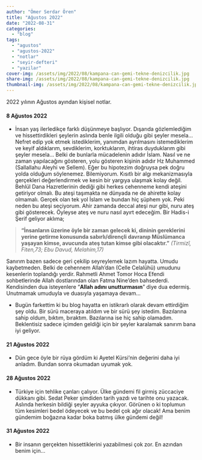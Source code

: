 ```yaml
---
author: "Ömer Serdar Ören"
title: "Ağustos 2022"
date: "2022-08-31"
categories: 
  - "blog"
tags: 
  - "agustos"
  - "agustos-2022"
  - "notlar"
  - "seyir-defteri"
  - "yazilar"
cover-img: /assets/img/2022/08/kampana-can-gemi-tekne-denizcilik.jpg
share-img: /assets/img/2022/08/kampana-can-gemi-tekne-denizcilik.jpg
thumbnail-img: /assets/img/2022/08/kampana-can-gemi-tekne-denizcilik.jpg
---
```


2022 yılının Ağustos ayından kişisel notlar.

#### 8 Ağustos 2022

- İnsan yaş ilerledikçe farklı düşünmeye başlıyor. Dışarıda gözlemlediğim ve hissettirdikleri şeylerin aslında benle ilgili olduğu gibi şeyler mesela… Nefret edip yok etmek istediklerim, yanımdan ayrılmasını istemediklerim ve keyif aldıklarım, sevdiklerim, korktuklarım, ihtiras duyduklarım gibi şeyler mesela… Belki de bunlarla mücadelenin adıdır İslam. Nasıl ve ne zaman yapılacağını gösteren, yolu gösteren kişinin adıdır Hz Muhammed (Sallallahu Aleyhi ve Sellem). Eğer bu hipotezim doğruysa pek doğru yolda olduğum söylenemez. Bilemiyorum. Kısıtlı bir algı mekanizmasıyla gerçekleri değerlendirmek ve kesin bir yargıya ulaşmak kolay değil. Behlül Dana Hazretlerinin dediği gibi herkes cehenneme kendi ateşini getiriyor olmalı. Bu ateşi taşımakta ne dünyada ne de ahirette kolay olmamalı. Gerçek olan tek yol İslam ve bundan hiç şüphem yok. Peki neden bu ateşi seçiyorum. Ahir zamanda deccal ateşi nur gibi, nuru ateş gibi gösterecek. Öyleyse ateş ve nuru nasıl ayırt edeceğim. Bir Hadis-i Şerif geliyor aklıma;

> **“İnsanların üzerine öyle bir zaman gelecek ki, dininin gereklerini yerine getirme konusunda sabırlı/dirençli davranıp Müslümanca yaşayan kimse, avucunda ateş tutan kimse gibi olacaktır.”** _(Tirmizî, Fiten,73; Ebu Davud, Melahim,17)_

Sanırım bazen sadece geri çekilip seyreylemek lazım hayatta. Umudu kaybetmeden. Belki de cehennem Allah’dan (Celle Celalühü) umudunu kesenlerin toplandığı yerdir. Rahmetli Ahmet Tomor Hoca Efendi sohbetlerinde Allah dostlarından olan Fatma Nine’den bahsederdi. Kendisinden dua isteyenlere “**Allah adını unutturmasın**” diye dua edermiş. Unutmamak umuduyla ve duasıyla yaşamaya devam…

- Bugün farkettim ki bu blog hayatta en istikrarlı olarak devam ettirdiğim şey oldu. Bir sürü maceraya atıldım ve bir sürü şey istedim. Bazılarına sahip oldum, bıktım, bıraktım. Bazılarına ise hiç sahip olamadım. Beklentisiz sadece içimden geldiği için bir şeyler karalamak sanırım bana iyi geliyor.

#### 21 Ağustos 2022

- Dün gece öyle bir rüya gördüm ki Ayetel Kürsi’nin değerini daha iyi anladım. Bundan sonra okumadan uyumak yok.

#### 28 Ağustos 2022

- Türkiye için tehlike çanları çalıyor. Ülke gündemi fil girmiş züccaciye dükkanı gibi. Sedat Peker şimdiden tarih yazdı ve tarihte onu yazacak. Aslında herkesin bildiği şeyler ayyuka çıkıyor. Görünen o ki toplumun tüm kesimleri bedel ödeyecek ve bu bedel çok ağır olacak! Ama benim gündemim boğazına kadar boka batmış ülke gündemi değil!

#### 31 Ağustos 2022

- Bir insanın gerçekten hissettiklerini yazabilmesi çok zor. En azından benim için…
